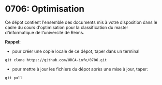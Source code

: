 # 0706: Optimisation

Ce dépot contient l'ensemble des documents mis à votre disposition dans le cadre du cours d'optimisation pour la classification du master d'informatique de l'université de Reims.



**Rappel:**

- pour créer une copie locale de ce dépot, taper dans un terminal 
```
git clone https://github.com/URCA-info/0706.git
```
- pour mettre à jour les fichiers du dépot après une mise à jour, taper:
```
git pull
```

